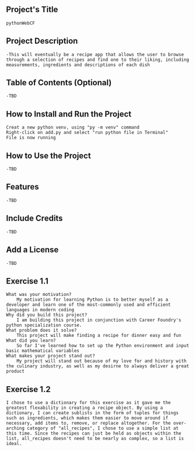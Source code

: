 
## Project's Title
    pythonWebCF

## Project Description 
    -This will eventually be a recipe app that allows the user to browse through a selection of recipes and find one to their liking, including measurements, ingredients and descriptions of each dish

## Table of Contents (Optional)
    -TBD

## How to Install and Run the Project
    Creat a new python venv, using "py -m venv" command
    Right-click on add.py and select "run python file in Terminal"
    File is now running

## How to Use the Project
    -TBD

## Features
    -TBD

## Include Credits
    -TBD

## Add a License
    -TBD


## Exercise 1.1
    What was your motivation?
        My motivation for learning Python is to better myself as a developer and learn one of the most-commonly used and efficient languages in modern coding
    Why did you build this project?
        I am building this project in conjunction with Career Foundry's python specialization course.
    What problem does it solve?
        This project will make finding a recipe for dinner easy and fun
    What did you learn?
        So far I've learned how to set up the Python environment and input basic mathematical variables
    What makes your project stand out?
        My project will stand out because of my love for and history with the culinary industry, as well as my desirne to always deliver a great product

## Exercise 1.2
    I chose to use a dictionary for this exercise as it gave me the greatest flexability in creating a recipe object. By using a dictionary, I can create sublists in the form of tuples for things such as ingredients, which makes them easier to move around if necessary, add items to, remove, or replace altogether. For the over-arching category of "all_recipes", I chose to use a simple list at this time. Since the recipes can just be held as objects within the list, all_recipes doesn't need to be nearly as complex, so a list is ideal.